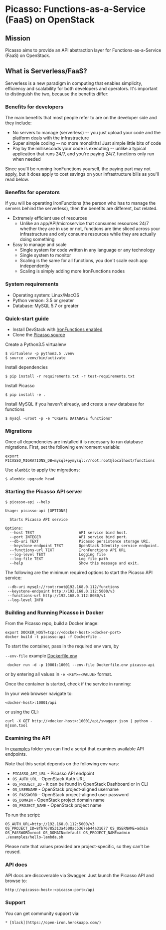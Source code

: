 # Picasso: Functions-as-a-Service (FaaS) on OpenStack

## Mission

Picasso aims to provide an API abstraction layer for Functions-as-a-Service (FaaS) on OpenStack.

## What is Serverless/FaaS?

Serverless is a new paradigm in computing that enables simplicity, efficiency and scalability for both developers
and operators. It's important to distinguish the two, because the benefits differ:

### Benefits for developers

The main benefits that most people refer to are on the developer side and they include:

* No servers to manage (serverless) -- you just upload your code and the platform deals with the infrastructure
* Super simple coding -- no more monoliths! Just simple little bits of code
* Pay by the milliseconds your code is executing -- unlike a typical application that runs 24/7, and you're paying
  24/7, functions only run when needed

Since you'll be running IronFunctions yourself, the paying part may not apply, but it does apply to
cost savings on your infrastructure bills as you'll read below.

### Benefits for operators

If you will be operating IronFunctions (the person who has to manage the servers behind the serverless),
then the benefits are different, but related.

* Extremely efficient use of resources
  * Unlike an app/API/microservice that consumes resources 24/7 whether they
    are in use or not, functions are time sliced across your infrastructure and only consume resources while they are
    actually doing something
* Easy to manage and scale
  * Single system for code written in any language or any technology
  * Single system to monitor
  * Scaling is the same for all functions, you don't scale each app independently
  * Scaling is simply adding more IronFunctions nodes


### System requirements

* Operating system: Linux/MacOS
* Python version: 3.5 or greater
* Database: MySQL 5.7 or greater

### Quick-start guide

* Install DevStack with [IronFunctions enabled](https://github.com/iron-io/picasso/blob/master/devstack/README.rst)
* Clone the [Picasso source](https://github.com/iron-io/picasso)

Create a Python3.5 virtualenv

    $ virtualenv -p python3.5 .venv
    $ source .venv/bin/activate

Install dependencies

    $ pip install -r requirements.txt -r test-requirements.txt

Install Picasso

    $ pip install -e .

Install MySQL if you haven't already, and create a new database for functions

    $ mysql -uroot -p -e "CREATE DATABASE functions"

### Migrations

Once all dependencies are installed it is necessary to run database migrations. First,
set the following environment variable:

    export PICASSO_MIGRATIONS_DB=mysql+pymysql://root:root@localhost/functions

Use `alembic` to apply the migrations:

    $ alembic upgrade head

### Starting the Picasso API server

    $ picasso-api --help

    Usage: picasso-api [OPTIONS]

      Starts Picasso API service

    Options:
      --host TEXT                    API service bind host.
      --port INTEGER                 API service bind port.
      --db-uri TEXT                  Picasso persistence storage URI.
      --keystone-endpoint TEXT       OpenStack Identity service endpoint.
      --functions-url TEXT           IronFunctions API URL
      --log-level TEXT               Logging file
      --log-file TEXT                Log file path
      --help                         Show this message and exit.

The following are the minimum required options to start the Picasso API service:

     --db-uri mysql://root:root@192.168.0.112/functions
     --keystone-endpoint http://192.168.0.112:5000/v3
     --functions-url http://192.168.0.112:8080/v1
     --log-level INFO

### Building and Running Picasso in Docker

From the Picasso repo, build a Docker image:

    export DOCKER_HOST=tcp://<docker-host>:<docker-port>
    docker build -t picasso-api -f Dockerfile .

To start the container, pass in the required env vars, by

`--env-file` example [Dockerfile.env](Dockerfile.env.example)

     docker run -d -p 10001:10001 --env-file Dockerfile.env picasso-api

or by entering all values in `-e <KEY>=<VALUE>` format.

Once the container is started, check if the service in running:

In your web browser navigate to:

    <docker-host>:10001/api

or using the CLI:

    curl -X GET http://<docker-host>:10001/api/swagger.json | python -mjson.tool

### Examining the API

In [examples](examples/) folder you can find a script that examines available API endpoints.

Note that this script depends on the following env vars:

* `PICASSO_API_URL` - Picasso API endpoint
* `OS_AUTH_URL` - OpenStack Auth URL
* `OS_PROJECT_ID` - it can be found in OpenStack Dashboard or in CLI
* `OS_USERNAME` - OpenStack project-aligned username
* `OS_PASSWORD` - OpenStack project-aligned user password
* `OS_DOMAIN` - OpenStack project domain name
* `OS_PROJECT_NAME` - OpenStack project name

To run the script:

    OS_AUTH_URL=http://192.168.0.112:5000/v3 OS_PROJECT_ID=8fb76785313a4500ac5367eb44a31677 OS_USERNAME=admin OS_PASSWORD=root OS_DOMAIN=default OS_PROJECT_NAME=admin ./examples/hello-lambda.sh

Please note that values provided are project-specific, so they can't be reused.

### API docs

API docs are discoverable via Swagger. Just launch the Picasso API and browse to:

    http://<picasso-host>:<picasso-port>/api

### Support

You can get community support via:

    * [Slack](https://open-iron.herokuapp.com/)